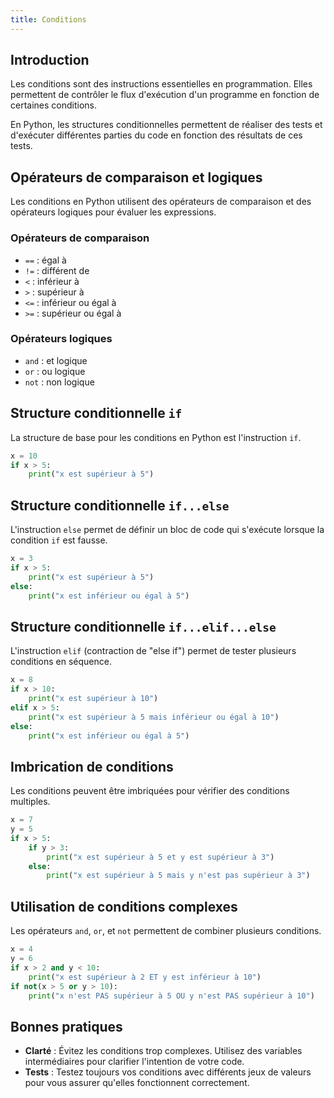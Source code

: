 ```yaml
---
title: Conditions
---
```

## Introduction
Les conditions sont des instructions essentielles en programmation. Elles permettent de contrôler le flux d'exécution d'un programme en fonction de certaines conditions. 

En Python, les structures conditionnelles permettent de réaliser des tests et d'exécuter différentes parties du code en fonction des résultats de ces tests.

## Opérateurs de comparaison et logiques
Les conditions en Python utilisent des opérateurs de comparaison et des opérateurs logiques pour évaluer les expressions.

### Opérateurs de comparaison
- `==` : égal à
- `!=` : différent de
- `<` : inférieur à
- `>` : supérieur à
- `<=` : inférieur ou égal à
- `>=` : supérieur ou égal à

### Opérateurs logiques
- `and` : et logique
- `or` : ou logique
- `not` : non logique

## Structure conditionnelle `if`
La structure de base pour les conditions en Python est l'instruction `if`.

```py
x = 10
if x > 5:
    print("x est supérieur à 5")
```

## Structure conditionnelle `if...else`
L'instruction `else` permet de définir un bloc de code qui s'exécute lorsque la condition `if` est fausse.

```py
x = 3
if x > 5:
    print("x est supérieur à 5")
else:
    print("x est inférieur ou égal à 5")

```

## Structure conditionnelle `if...elif...else`
L'instruction `elif` (contraction de "else if") permet de tester plusieurs conditions en séquence.
```py
x = 8
if x > 10:
    print("x est supérieur à 10")
elif x > 5:
    print("x est supérieur à 5 mais inférieur ou égal à 10")
else:
    print("x est inférieur ou égal à 5")

```

## Imbrication de conditions
Les conditions peuvent être imbriquées pour vérifier des conditions multiples.

```py
x = 7
y = 5
if x > 5:
    if y > 3:
        print("x est supérieur à 5 et y est supérieur à 3")
    else:
        print("x est supérieur à 5 mais y n'est pas supérieur à 3")
```

## Utilisation de conditions complexes
Les opérateurs `and`, `or`, et `not` permettent de combiner plusieurs conditions.
```py
x = 4
y = 6
if x > 2 and y < 10:
    print("x est supérieur à 2 ET y est inférieur à 10")
if not(x > 5 or y > 10):
    print("x n'est PAS supérieur à 5 OU y n'est PAS supérieur à 10")
```

## Bonnes pratiques

- **Clarté** : Évitez les conditions trop complexes. Utilisez des variables intermédiaires pour clarifier l'intention de votre code.
- **Tests** : Testez toujours vos conditions avec différents jeux de valeurs pour vous assurer qu'elles fonctionnent correctement.